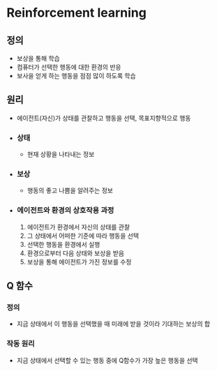 # Reinforcement learning

## 정의

- 보상을 통해 학습
- 컴퓨터가 선택한 행동에 대한 환경의 반응
- 보사을 얻게 하는 행동을 점점 많이 하도록 학습



## 원리

- 에이전트(자신)가 상태를 관찰하고 행동을 선택, 목표지향적으로 행동

- ### 상태

  - 현재 상황을 나타내는 정보

- ### 보상

  - 행동의 좋고 나쁨을 알려주는 정보

- ### 에이전트와 환경의 상호작용 과정

  1. 에이전트가 환경에서 자신의 상태를 관찰
  2. 그 상태에서 어떠한 기준에 따라 행동을 선택
  3. 선택한 행동을 환경에서 실행
  4. 환경으로부터 다음 상태와 보상을 받음
  5. 보상을 통해 에이전트가 가진 정보를 수정

## Q 함수

### 정의

- 지금 상태에서 이 행동을 선택했을 때 미래에 받을 것이라 기대하는 보상의 합

### 작동 원리

- 지금 상태에서 선택할 수 있는 행동 중에 Q함수가 가장 높은 행동을 선택

